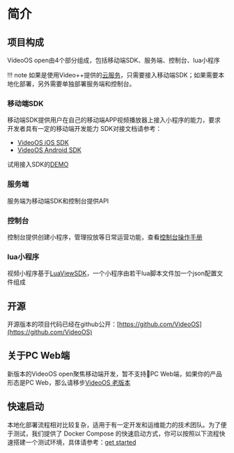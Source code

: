 # 简介

## 项目构成
VideoOS open由4个部分组成，包括移动端SDK、服务端、控制台、lua小程序

!!! note
    如果是使用Video++提供的[云服务](https://os-saas.videojj.com)，只需要接入移动端SDK；如果需要本地化部署，另外需要单独部署服务端和控制台。

### 移动端SDK
移动端SDK提供用户在自己的移动端APP视频播放器上接入小程序的能力，要求开发者具有一定的移动端开发能力
SDK对接文档请参考：  

* [VideoOS iOS SDK](iOS-SDK.md)
* [VideoOS Android SDK](Android-SDK.md)

试用接入SDK的[DEMO](demo.md)

### 服务端
服务端为移动端SDK和控制台提供API

### 控制台
控制台提供创建小程序，管理投放等日常运营功能，查看[控制台操作手册](manual.md)

### lua小程序
视频小程序基于[LuaViewSDK](https://github.com/alibaba/LuaViewSDK)，一个小程序由若干lua脚本文件加一个json配置文件组成

## 开源
开源版本的项目代码已经在github公开：[https://github.com/VideoOS](https://github.com/VideoOS)

## 关于PC Web端
新版本的VideoOS open聚焦移动端开发，暂不支持PC Web端，如果你的产品形态是PC Web，那么请移步[VideoOS 老版本](oldversion.md)

## 快速启动
本地化部署流程相对比较复杂，适用于有一定开发和运维能力的技术团队。为了便于测试，我们提供了 Docker Compose 的快速启动方式，你可以按照以下流程快速搭建一个测试环境，具体请参考：[get started](get-started.md)
